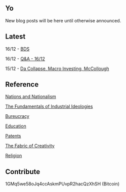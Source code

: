 ## Yo

New blog posts will be here until otherwise announced.

## Latest

16/12 - [BDS](/2018/12/bds.md)

16/12 - [Q&A - 16/12](/2018/12/qa-1.md)

15/12 - [Da Collapse, Macro Investing, McCollough](/2018/12/macro-mccollough.md)

## Reference

[Nations and Nationalism](/2013/02/allegiance-of-peon.md)

[The Fundamentals of Industrial Ideologies](/2011/04/fundamentals-of-industrial-ideologies.md)

[Bureucracy](/2011/02/bureucracy.md)

[Education](2017/09/education.md)

[Patents](/2018/09/patents.md)

[The Fabric of Creativity](/2012/05/fabric-of-creativity.md)

[Religion](/2015/04/q-274.md)

## Contribute

1GMq5we58oJq4ccAskmPUvpR2hacQzXhSH (Bitcoin)
